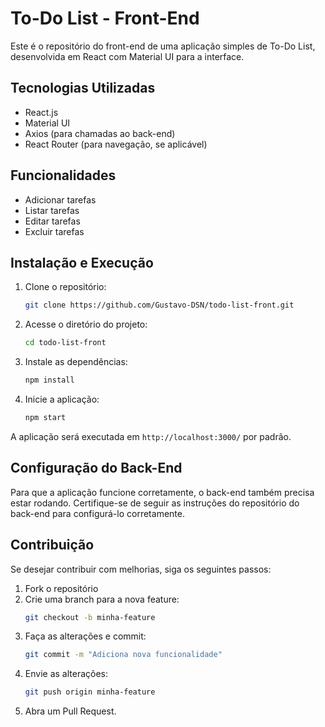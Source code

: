 # To-Do List - Front-End

Este é o repositório do front-end de uma aplicação simples de To-Do List, desenvolvida em React com Material UI para a interface.

## Tecnologias Utilizadas
- React.js
- Material UI
- Axios (para chamadas ao back-end)
- React Router (para navegação, se aplicável)

## Funcionalidades
- Adicionar tarefas
- Listar tarefas
- Editar tarefas
- Excluir tarefas

## Instalação e Execução

1. Clone o repositório:
   ```sh
   git clone https://github.com/Gustavo-DSN/todo-list-front.git
   ```

2. Acesse o diretório do projeto:
   ```sh
   cd todo-list-front
   ```

3. Instale as dependências:
   ```sh
   npm install
   ```

4. Inicie a aplicação:
   ```sh
   npm start
   ```

A aplicação será executada em `http://localhost:3000/` por padrão.

## Configuração do Back-End
Para que a aplicação funcione corretamente, o back-end também precisa estar rodando. Certifique-se de seguir as instruções do repositório do back-end para configurá-lo corretamente.

## Contribuição
Se desejar contribuir com melhorias, siga os seguintes passos:
1. Fork o repositório
2. Crie uma branch para a nova feature:
   ```sh
   git checkout -b minha-feature
   ```
3. Faça as alterações e commit:
   ```sh
   git commit -m "Adiciona nova funcionalidade"
   ```
4. Envie as alterações:
   ```sh
   git push origin minha-feature
   ```
5. Abra um Pull Request.



